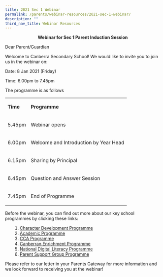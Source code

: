 ```yaml
---
title: 2021 Sec 1 Webinar
permalink: /parents/webinar-resources/2021-sec-1-webinar/
description: ""
third_nav_title: Webinar Resources
---
```


<p style="text-align: center;"><strong>Webinar for Sec 1 Parent Induction Session</strong></p>
<p>Dear Parent/Guardian</p>
<p>Welcome to Canberra Secondary School! We would like to invite you to join us in the webinar on:</p>
<p>Date: 8 Jan 2021 (Friday)</p>
<p>Time: 6.00pm to 7.45pm</p>
<p>The programme is as follows</p>
<table width="100%">
<tbody>
<tr>
<td>
<p><strong>Time</strong></p>
</td>
<td>
<p><strong>Programme</strong></p>
</td>
</tr>
<tr>
<td>
<p>5.45pm</p>
</td>
<td>
<p>Webinar opens</p>
</td>
</tr>
<tr>
<td>
<p>6.00pm</p>
</td>
<td>
<p>Welcome and Introduction by Year Head</p>
</td>
</tr>
<tr>
<td>
<p>6.15pm</p>
</td>
<td>
<p>Sharing by Principal</p>
</td>
</tr>
<tr>
<td>
<p>6.45pm</p>
</td>
<td>
<p>Question and Answer Session</p>
</td>
</tr>
<tr>
<td>
<p>7.45pm</p>
</td>
<td>
<p>End of Programme</p>
</td>
</tr>
</tbody>
</table>
<div>
<p>Before the webinar, you can find out more about our key school programmes by clicking these links:</p>
<ol>
<ol>
<li><a href="https://moe-canberrasec-staging.netlify.app/files/1%20Character%20Development%20Programme.pdf" target="_blank" rel="noopener">Character Development Programme</a></li>
<li><a href="https://moe-canberrasec-staging.netlify.app/files/2%20Academic%20Programme.pdf" target="_blank" rel="noopener">Academic Programme</a></li>
<li><a href="https://moe-canberrasec-staging.netlify.app/files/3%20CCA%20Progamme.pdf" target="_blank" rel="noopener">CCA Programme</a></li>
<li><a href="https://moe-canberrasec-staging.netlify.app/files/4%20Canberran%20Enrichment%20Programme%20CEP.pdf" target="_blank" rel="noopener">Canberran Enrichment Programme</a></li>
<li><a href="https://moe-canberrasec-staging.netlify.app/files/5%20National%20Digital%20Literacy%20Programme.pdf" target="_blank" rel="noopener">National Digital Literacy Programme</a></li>
<li><a href="https://moe-canberrasec-staging.netlify.app/files/6%20Parent%20Support%20Group%20Programme.pdf" target="_blank" rel="noopener">Parent Support Group Programme</a></li>
</ol>
</ol>
<p>Please refer to our letter in your Parents Gateway for more information and we look forward to receiving you at the webinar!</p>
</div>
